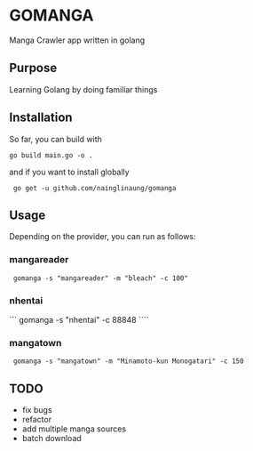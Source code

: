 # GOMANGA #


Manga Crawler app written in golang


## Purpose ##

Learning Golang by doing familiar things 


## Installation ##

So far, you can build with  

``` go build main.go -o . ```

and if you want to install globally 

``` go get -u github.com/nainglinaung/gomanga```


## Usage ##

Depending on the provider, you can run as follows:

### mangareader ###

``` gomanga -s "mangareader" -m "bleach" -c 100"```

### nhentai ###

``` gomanga -s "nhentai" -c 88848 ````

### mangatown ###

``` gomanga -s "mangatown" -m "Minamoto-kun Monogatari" -c 150```



## TODO ##

- fix bugs
- refactor
- add multiple manga sources 
- batch download 

